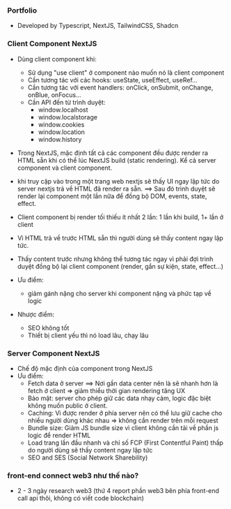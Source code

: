 ### Portfolio

- Developed by Typescript, NextJS, TailwindCSS, Shadcn

### Client Component NextJS

- Dùng client component khi:
  - Sử dụng "use client" ở component nào muốn nó là client component
  - Cần tương tác với các hooks: useState, useEffect, useRef...
  - Cần tương tác với event handlers: onClick, onSubmit, onChange, onBlue, onFocus...
  - Cần API đến từ trình duyệt:
    - window.localhost
    - window.localstorage
    - window.cookies
    - window.location
    - window.history
- Trong NextJS, mặc định tất cả các component đều được render ra HTML sẵn khi có thể lúc NextJS build (static rendering). Kể cả server component và client component.
- khi truy cập vào trong một trang web nextjs sẽ thấy UI ngay lập tức do server nextjs trả về HTML đã render ra sẵn. ==> Sau đó trình duyệt sẽ render lại component một lần nữa để đồng bộ DOM, events, state, effect.

- Client component bị render tối thiếu ít nhất 2 lần: 1 lần khi build, 1+ lần ở client
- Vì HTML trả về trước HTML sẵn thì người dùng sẽ thấy content ngay lập tức.
- Thấy content trước nhưng không thể tương tác ngay vì phải đợi trình duyệt đồng bộ lại client component (render, gắn sự kiện, state, effect...)

- Ưu điểm:
  - giảm gánh nặng cho server khi component nặng và phức tạp về logic
- Nhược điểm:
  - SEO không tốt
  - Thiết bị client yếu thì nó load lâu, chạy lâu

### Server Component NextJS

- Chế độ mặc định của component trong NextJS
- Ưu điểm:
  - Fetch data ở server ==> Nơi gần data center nên là sẽ nhanh hơn là fetch ở client => giảm thiểu thời gian rendering tăng UX
  - Bảo mật: server cho phép giữ các data nhạy cảm, logic đặc biệt không muốn public ở client.
  - Caching: Vì được render ở phía server nên có thể lưu giữ cache cho nhiều người dùng khác nhau => không cần render trên mỗi request
  - Bundle size: Giảm JS bundle size vì client không cần tải về phần js logic để render HTML
  - Load trang lần đầu nhanh và chỉ số FCP (First Contentful Paint) thấp do người dùng sẽ thấy content ngay lập tức
  - SEO and SES (Social Network Sharebility)

### front-end connect web3 như thế nào?

- 2 - 3 ngày research web3 (thứ 4 report phần web3 bên phía front-end call api thôi, không có viết code blockchain)
